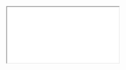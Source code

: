 <link href="../Content/StyleSheet.css" rel="stylesheet"/> 

<div class="content">
  <iframe src="../Content/DaanDemaeckerCV.pdf"></iframe>
</div>

